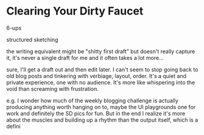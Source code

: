 # Clearing Your Dirty Faucet

6-ups

structured sketching

the writing equivalent might be "shitty first draft" but doesn't really capture it, it's never a single draft for me and it often takes a lot more...

sure, I'll get a draft out and then edit later. I can't seem to stop going back to old blog posts and tinkering with verbiage, layout, order. It's a quiet and private experience, one with no audience. It's more like whispering into the void than screaming with frustration.

e.g. I wonder how much of the weekly blogging challenge is actually producing anything worth hanging on to, maybe the UI playgrounds one for work and definitely the SD pics for fun. But in the end I realize it's more about the muscles and building up a rhythm than the output itself, which is a defini


